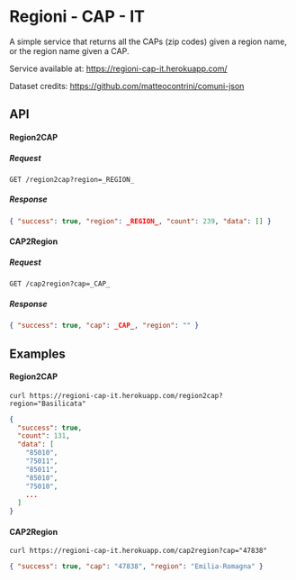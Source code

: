# Regioni - CAP - IT

A simple service that returns all the CAPs (zip codes) given a region name, or the region name given a CAP.

Service available at: https://regioni-cap-it.herokuapp.com/

Dataset credits: https://github.com/matteocontrini/comuni-json

## API

#### Region2CAP

##### Request

`GET /region2cap?region=_REGION_`

##### Response

```json
{ "success": true, "region": _REGION_, "count": 239, "data": [] }
```

#### CAP2Region

##### Request

`GET /cap2region?cap=_CAP_`

##### Response

```json
{ "success": true, "cap": _CAP_, "region": "" }
```

## Examples

#### Region2CAP

`curl https://regioni-cap-it.herokuapp.com/region2cap?region="Basilicata"`

```json
{
  "success": true,
  "count": 131,
  "data": [
    "85010",
    "75011",
    "85011",
    "85010",
    "75010",
    ...
  ]
}
```

#### CAP2Region

`curl https://regioni-cap-it.herokuapp.com/cap2region?cap="47838"`

```json
{ "success": true, "cap": "47838", "region": "Emilia-Romagna" }
```
